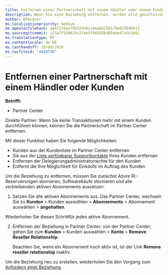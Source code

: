 ```yaml
---
title: Entfernen einer Partnerschaft mit einem Händler oder einem Kunden | Partner Center
description: Wenn Sie eine Beziehung entfernen, werden alle geschlossenen Geschäftsbeziehungen aus der Ansicht in Partner Center entfernt.
author: KPacquer
ms.localizationpriority: medium
ms.openlocfilehash: a647178ae75b52930cc8eab5258179ed27696912
ms.sourcegitcommit: 123a7f53d633c27eb5f982926d856de47afb1042
ms.translationtype: MT
ms.contentlocale: de-DE
ms.lasthandoff: 10/09/2018
ms.locfileid: "4489736"
---
```

# <a name="remove-a-reseller-relationship-with-a-customer"></a>Entfernen einer Partnerschaft mit einem Händler oder Kunden

**Betrifft:**

-   Partner Center

Direkte Partner: Wenn Sie keine Transaktionen mehr mit einem Kunden durchführen können, können Sie die Partnerschaft im Partner Center entfernen. 

Mit dieser Funktion haben Sie folgende Möglichkeiten:
*  Kunden aus der Kundenliste im Partner Center entfernen
*  Sie aus der [Liste verfügbarer Supportkontakte](assign-support-contacts.md) Ihres Kunden entfernen
*  Entfernen der Delegierungadministratorrechte für den Kunden
*  Entfernt die Ihre Möglichkeit für Einkäufe im Auftrag des Kunden

Um die Beziehung zu entfernen, müssen Sie zunächst Azure RI-Reservierungen stornieren, Softwarekäufe stornieren und alle verbleibenden aktiven Abonnements aussetzen:

1.  Setzen Sie alle aktiven Abonnements aus. Das Partner Center, wechseln Sie zu **Kunden** > Kunden auswählen > **Abonnements** > Abonnement auswählen > **angehalten**. 

   Wiederholen Sie diesen Schrittfür jedes aktive Abonnement.

2.  Entfernen der Beziehung in Partner Center: von der Partner Center, gehen Sie zum **Kunden** > Kunden auswählen > **Konto** > **Remove Reseller Relationship**.

    Beachten Sie, wenn ein Abonnement noch aktiv ist, ist der Link **Remove reseller relationship** inaktiv. 

Um die Beziehung neu zu erstellen, wiederholen Sie den Vorgang zum [Anfordern einer Beziehung](request-a-relationship-with-a-customer.md).

